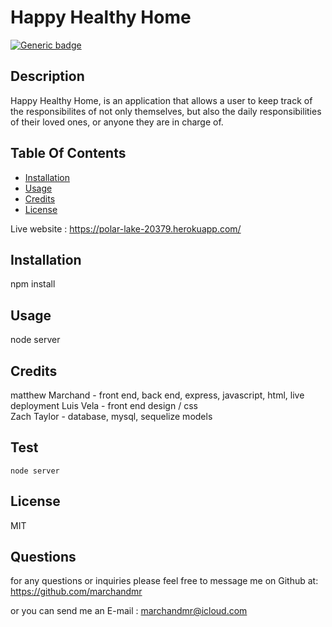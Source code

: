 # Happy Healthy Home 

  [![Generic badge](https://img.shields.io/badge/License-MIT-<COLOR>.svg)](https://shields.io/)

  ##  Description
  
  Happy Healthy Home, is an application that allows a user to keep track of the responsibilites of not only themselves, but also the daily responsibilities of their loved ones, or anyone they are in charge of.


  ## Table Of Contents

  * [Installation](#installation)
  * [Usage](#usage)
  * [Credits](#credits)
  * [License](#license)

   Live website : https://polar-lake-20379.herokuapp.com/

  ## Installation

  npm install

  ## Usage

  node server

  ## Credits

  matthew Marchand - front end, back end, express, javascript, html, live deployment
  Luis Vela - front end design / css  
  Zach Taylor - database, mysql, sequelize models

  ## Test

    node server

  ## License

  MIT

## Questions

  for any questions or inquiries  please feel free to message me on Github at: https://github.com/marchandmr

  or you can send me an E-mail :  marchandmr@icloud.com

 

 
